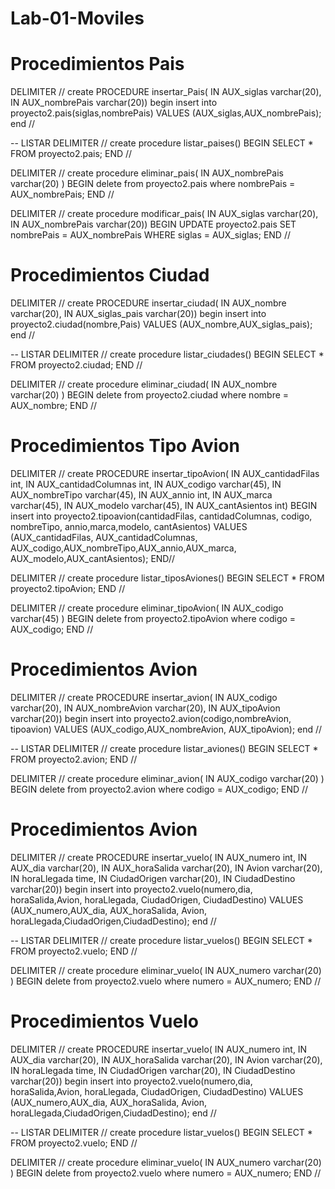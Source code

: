 # Lab-01-Moviles

# Procedimientos Pais

DELIMITER // 
create PROCEDURE insertar_Pais(
IN  AUX_siglas varchar(20), 
IN AUX_nombrePais varchar(20))
begin
insert into proyecto2.pais(siglas,nombrePais)
VALUES (AUX_siglas,AUX_nombrePais);
end //


-- LISTAR
DELIMITER //
create procedure listar_paises()
BEGIN 
	SELECT * FROM proyecto2.pais;
END //


DELIMITER //
create procedure eliminar_pais(
IN AUX_nombrePais varchar(20)
)
BEGIN 
	delete from proyecto2.pais 
    where nombrePais = AUX_nombrePais;
END //

DELIMITER //
create procedure modificar_pais(
IN  AUX_siglas varchar(20), 
IN AUX_nombrePais varchar(20))
BEGIN
UPDATE proyecto2.pais
SET
nombrePais = AUX_nombrePais WHERE siglas =  AUX_siglas;
END //


# Procedimientos Ciudad

DELIMITER // 
create PROCEDURE insertar_ciudad(
IN  AUX_nombre varchar(20), 
IN AUX_siglas_pais varchar(20))
begin
insert into proyecto2.ciudad(nombre,Pais)
VALUES (AUX_nombre,AUX_siglas_pais);
end //

-- LISTAR
DELIMITER //
create procedure listar_ciudades()
BEGIN 
	SELECT * FROM proyecto2.ciudad;
END //


DELIMITER //
create procedure eliminar_ciudad(
IN AUX_nombre varchar(20)
)
BEGIN 
	delete from proyecto2.ciudad 
    where nombre = AUX_nombre;
END //

# Procedimientos Tipo Avion
DELIMITER // 
create PROCEDURE  insertar_tipoAvion(
IN AUX_cantidadFilas int,
IN AUX_cantidadColumnas int,
IN AUX_codigo varchar(45),
IN AUX_nombreTipo varchar(45),
IN AUX_annio int,
IN AUX_marca varchar(45),
IN AUX_modelo varchar(45),
IN AUX_cantAsientos int)
BEGIN
insert into proyecto2.tipoavion(cantidadFilas, 
cantidadColumnas, codigo, nombreTipo,
annio,marca,modelo, cantAsientos)
VALUES (AUX_cantidadFilas, AUX_cantidadColumnas,
AUX_codigo,AUX_nombreTipo,AUX_annio,AUX_marca,
AUX_modelo,AUX_cantAsientos);
END//

DELIMITER //
create procedure listar_tiposAviones()
BEGIN 
	SELECT * FROM proyecto2.tipoAvion;
END //


DELIMITER //
create procedure eliminar_tipoAvion(
IN AUX_codigo varchar(45)
)
BEGIN 
	delete from proyecto2.tipoAvion 
    where codigo = AUX_codigo;
END //

# Procedimientos Avion
DELIMITER // 
create PROCEDURE insertar_avion(
IN  AUX_codigo varchar(20), 
IN AUX_nombreAvion varchar(20),
IN AUX_tipoAvion varchar(20))
begin
insert into proyecto2.avion(codigo,nombreAvion, tipoavion)
VALUES (AUX_codigo,AUX_nombreAvion, AUX_tipoAvion);
end //

-- LISTAR
DELIMITER //
create procedure listar_aviones()
BEGIN 
	SELECT * FROM proyecto2.avion;
END //


DELIMITER //
create procedure eliminar_avion(
IN AUX_codigo varchar(20)
)
BEGIN 
	delete from proyecto2.avion 
    where codigo = AUX_codigo;
END //

# Procedimientos Avion

DELIMITER // 
create PROCEDURE insertar_vuelo(
IN  AUX_numero int, 
IN AUX_dia varchar(20),
IN AUX_horaSalida varchar(20),
IN Avion varchar(20),
IN horaLlegada time,
IN CiudadOrigen varchar(20),
IN CiudadDestino varchar(20))
begin
insert into proyecto2.vuelo(numero,dia, horaSalida,Avion,
horaLlegada,  CiudadOrigen, CiudadDestino)
VALUES (AUX_numero,AUX_dia, AUX_horaSalida, Avion, horaLlegada,CiudadOrigen,CiudadDestino);
end //



-- LISTAR
DELIMITER //
create procedure listar_vuelos()
BEGIN 
	SELECT * FROM proyecto2.vuelo;
END //


DELIMITER //
create procedure eliminar_vuelo(
IN AUX_numero varchar(20)
)
BEGIN 
	delete from proyecto2.vuelo 
    where numero = AUX_numero;
END //

# Procedimientos Vuelo

DELIMITER // 
create PROCEDURE insertar_vuelo(
IN  AUX_numero int, 
IN AUX_dia varchar(20),
IN AUX_horaSalida varchar(20),
IN Avion varchar(20),
IN horaLlegada time,
IN CiudadOrigen varchar(20),
IN CiudadDestino varchar(20))
begin
insert into proyecto2.vuelo(numero,dia, horaSalida,Avion,
horaLlegada,  CiudadOrigen, CiudadDestino)
VALUES (AUX_numero,AUX_dia, AUX_horaSalida, Avion, horaLlegada,CiudadOrigen,CiudadDestino);
end //



-- LISTAR
DELIMITER //
create procedure listar_vuelos()
BEGIN 
	SELECT * FROM proyecto2.vuelo;
END //


DELIMITER //
create procedure eliminar_vuelo(
IN AUX_numero varchar(20)
)
BEGIN 
	delete from proyecto2.vuelo 
    where numero = AUX_numero;
END //
